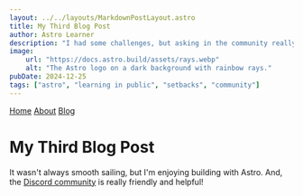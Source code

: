 ```yaml
---
layout: ../../layouts/MarkdownPostLayout.astro
title: My Third Blog Post
author: Astro Learner
description: "I had some challenges, but asking in the community really helped!"
image:
    url: "https://docs.astro.build/assets/rays.webp"
    alt: "The Astro logo on a dark background with rainbow rays."
pubDate: 2024-12-25
tags: ["astro", "learning in public", "setbacks", "community"]
---
```

<a href="/">Home</a>
<a href="/about/">About</a>
<a href="/blog/">Blog</a>

# My Third Blog Post


It wasn't always smooth sailing, but I'm enjoying building with Astro. And, the [Discord community](https://astro.build/chat) is really friendly and helpful!
